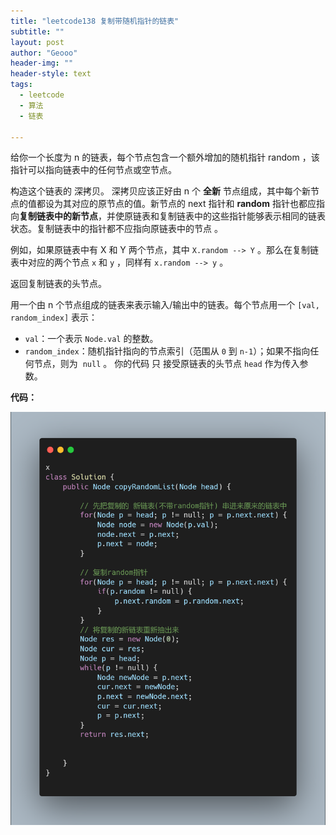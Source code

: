 ```yaml
---
title: "leetcode138 复制带随机指针的链表"
subtitle: ""
layout: post
author: "Geooo"
header-img: ""
header-style: text
tags:
  - leetcode
  - 算法
  - 链表
  
---
```


给你一个长度为 n 的链表，每个节点包含一个额外增加的随机指针 random ，该指针可以指向链表中的任何节点或空节点。

构造这个链表的 深拷贝。 深拷贝应该正好由 n 个 **全新** 节点组成，其中每个新节点的值都设为其对应的原节点的值。新节点的 next 指针和 **random** 指针也都应指向**复制链表中的新节点**，并使原链表和复制链表中的这些指针能够表示相同的链表状态。复制链表中的指针都不应指向原链表中的节点 。

例如，如果原链表中有 X 和 Y 两个节点，其中 ``X.random --> Y`` 。那么在复制链表中对应的两个节点 ``x`` 和 ``y`` ，同样有 ``x.random --> y`` 。

返回复制链表的头节点。

用一个由 n 个节点组成的链表来表示输入/输出中的链表。每个节点用一个 ``[val, random_index]`` 表示：

- ``val``：一个表示 ``Node.val`` 的整数。
- ``random_index``：随机指针指向的节点索引（范围从 ``0`` 到 ``n-1``）；如果不指向任何节点，则为  ``null`` 。
你的代码 只 接受原链表的头节点 ``head`` 作为传入参数。

**代码：**

![](/img/leetcode-138%20复制带随机指针的链表.png)



